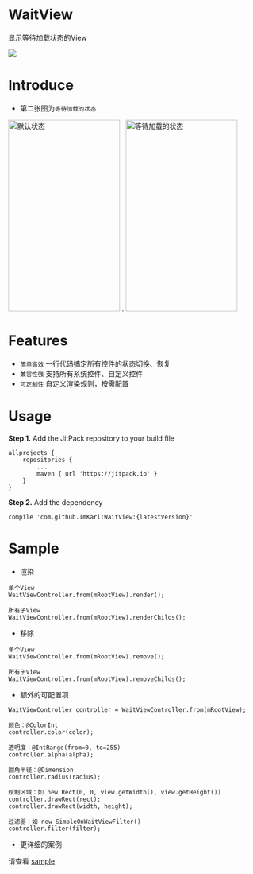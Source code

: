 # WaitView
显示等待加载状态的View

[![](https://jitpack.io/v/imkarl/WaitView.svg)](https://jitpack.io/#imkarl/WaitView)


# Introduce

- 第二张图为`等待加载的状态`

<img src="https://raw.githubusercontent.com/ImKarl/WaitView/master/captures/layout_default.png" width="225" height="385" alt="默认状态"/> . <img src="https://raw.githubusercontent.com/ImKarl/WaitView/master/captures/layout_waitview.png" width="225" height="385" alt="等待加载的状态"/>


# Features

- `简单高效` 一行代码搞定所有控件的状态切换、恢复
- `兼容性强` 支持所有系统控件、自定义控件
- `可定制性` 自定义渲染规则，按需配置


# Usage

**Step 1.** Add the JitPack repository to your build file
```
allprojects {
	repositories {
		...
		maven { url 'https://jitpack.io' }
	}
}
```

**Step 2.** Add the dependency
```
compile 'com.github.ImKarl:WaitView:{latestVersion}'
```


# Sample

- 渲染

```
单个View
WaitViewController.from(mRootView).render();

所有子View
WaitViewController.from(mRootView).renderChilds();
```


- 移除

```
单个View
WaitViewController.from(mRootView).remove();

所有子View
WaitViewController.from(mRootView).removeChilds();
```


- 额外的可配置项

```
WaitViewController controller = WaitViewController.from(mRootView);

颜色：@ColorInt
controller.color(color);

透明度：@IntRange(from=0, to=255)
controller.alpha(alpha);

圆角半径：@Dimension
controller.radius(radius);

绘制区域：如 new Rect(0, 0, view.getWidth(), view.getHeight())
controller.drawRect(rect);
controller.drawRect(width, height);

过滤器：如 new SimpleOnWaitViewFilter()
controller.filter(filter);
```


- 更详细的案例

请查看 [sample](https://github.com/ImKarl/WaitView/blob/master/sample/src/main/java/cn/imkarl/waitview/sample/MainActivity.java)
